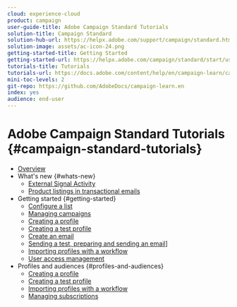 ```yaml
---
cloud: experience-cloud
product: campaign
user-guide-title: Adobe Campaign Standard Tutorials
solution-title: Campaign Standard
solution-hub-url: https://helpx.adobe.com/support/campaign/standard.html
solution-image: assets/ac-icon-24.png
getting-started-title: Getting Started
getting-started-url: https://helpx.adobe.com/campaign/standard/start/user-guide.html
tutorials-title: Tutorials
tutorials-url: https://docs.adobe.com/content/help/en/campaign-learn/campaign-standard-tutorials/overview.html)
mini-toc-levels: 2
git-repo: https://github.com/AdobeDocs/campaign-learn.en
index: yes
audience: end-user
---
```


# Adobe Campaign Standard Tutorials {#campaign-standard-tutorials}

+ [Overview](/help/acs/overview.md)
+ What's new {#whats-new}
  + [External Signal Activity](/help/acs/managing-processes-and-data/external-signal-activity.md)
  + [Product listings in transactional emails](/help/acs/designing-content/product-listings-in-transactional-email.md)
+ Getting started {#getting-started}
  + [Configure a list](/help/acs/getting-started/configure-a-list.md)
  + [Managing campaigns](/help/acs/getting-started/managing-campaigns.md)
  + [Creating a profile](/help/acs/profiles-and-audiences/creating-a-profile.md)
  + [Creating a test profile](/help/acs/profiles-and-audiences/test-profiles.md)
  + [Create an email](/help/acs/communication-channels/email/create-email-from-homepage.md)
  + [Sending a test, preparing and sending an email](/help/acs/communication-channels/email/sending-test-preparing-sending-email.md)]
  + [Importing profiles with a workflow](/help/acs/managing-processes-and-data/importing-profiles.md)
  + [User access management](/help/acs/administrating/access-management.md)
+ Profiles and audiences {#profiles-and-audiences}  
  + [Creating a profile](/help/acs/profiles-and-audiences/creating-a-profile.md)
  + [Creating a test profile](/help/acs/profiles-and-audiences/test-profiles.md)
  + [Importing profiles with a workflow](/help/acs/managing-processes-and-data/importing-profiles.md)
  + [Managing subscriptions](/help/acs/managing-processes-and-data/services-and-subscriptions.md)
<!-- temp
+ Communication channels {#communication-channels}
  + Email {#email}
    + [Create an email](/help/acs/communication-channels/email/create-email-from-homepage.md)
    + [Sending a test, preparing and sending an email](/help/acs/communication-channels/email/sending-test-preparing-sending-email.md)]
    + [Creating Multi-lingual Email and SMS Deliveries](/help/acs/communication-channels/create-multilingual-deliveries.md)
  + Mobile {#mobile}
    + [SMS](/help/acs/communication-channels/mobile/sms-delivery.md)
    + [In-App Messages](/help/acs/communication-channels/mobile/in-app-message.md)
    + [Creating Multi-lingual Email and SMS Deliveries](/help/acs/communication-channels/create-multilingual-deliveries.md)
    + [Multi-lingual Push](/help/acs/communication-channels/mobile/create-multilingual-push.md)
  + [Direct mail](/help/acs/communication-channels/direct-mail/directmail.md)
  + Transactional messaging {#transactional-messaging} 
    + [Product listings in transactional emails](/help/acs/designing-content/product-listings-in-transactional-email.md)
  + Landing pages {#landing-pages}
    + [Create and edit a landing page](/help/acs/communication-channels/landing-pages/landing-page-create-and-edit.md)
    + [Test and publish a landing page](/help/acs/communication-channels/landing-pages/landing-page-test-and-publish.md)
    + [Configure landing page templates](/help/acs/communication-channels/landing-pages/landing-page-configure-templates.md)
+ Designing and personalizing content {#designing-content}
  + EMail Designer{#email-designer}
    + [Getting started](/help/acs/designing-content/email-designer/email-designer-getting-started.md)
    + [Content templates](/help/acs/designing-content/email-designer/email-content-templates.md)
    + [Configure the mobile view](/help/acs/designing-content/email-designer/configure-the-mobile-view.md)
    + [Preview your email](/help/acs/designing-content/email-designer/preview-your-email.md)
    + [Working with existing content](/help/acs/designing-content/email-designer/working-with-existing-content.md)
    + [Integrations with the Creative Cloud](/help/acs/designing-content/email-designer/integrations-with-the-adobe-creative-cloud.md)
  + [Product listings in transactional emails](/help/acs/designing-content/product-listings-in-transactional-email.md)
+ Managing processes and data {#managing-processes-and-data}
  + [Create a workflow](/help/acs/managing-processes-and-data/create-workflow.md)
  + [Importing profiles with a workflow](/help/acs/managing-processes-and-data/importing-profiles.md)
  + Custom Resources {#custom-resources-processes}
    + [Custom Resources Overview](/help/acs/managing-processes-and-data/custom-resources/custom-resources-overview.md)
  + [External Signal Activity](/help/acs/managing-processes-and-data/external-signal-activity.md))
+ Reporting {#reporting}
  + [Creating a Dynamic Report](/help/acs/reporting/creating-a-dynamic-report.md)
+ Developing {#developing}
  + Custom Resources {#custom-resources-develop}
    + [Introduction](/help/acs/managing-processes-and-data/custom-resources/custom-resources-overview.md)
+ Administrating {#administrating}
  + [Access management](/help/acs/administrating/access-management.md)
  + Control Panel {#control-panel}
    + [Control Panel Overview](/help/acs/administrating/control-panel/control-panel-overview.md)
    + [Managing SFTP Servers](/help/acs/administrating/control-panel/cp-managing-sftp-servers.md)
    + [Trouble Shooting](/help/acs/administrating/control-panel/cp-trouble-shooting.md)
+ GDPR {#gdpr}
  + [Namespaces for GDPR](/help/acs/gdpr/gdpr-namespaces.md)
  + [Custom resources for GDPR](/help/acs/gdpr/gdpr-custom-resources.md)
  + [Create and track GDPR requests](/help/acs/gdpr/create-and-track-gdpr-requests.md)
  + [Execute GDPR requests](/help/acs/gdpr/gdpr-execute-requests.md)
-->